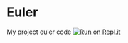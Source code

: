 # Euler
My project euler code
[![Run on Repl.it](https://repl.it/badge/github/ansaws/Euler)](https://repl.it/github/ansaws/Euler)

